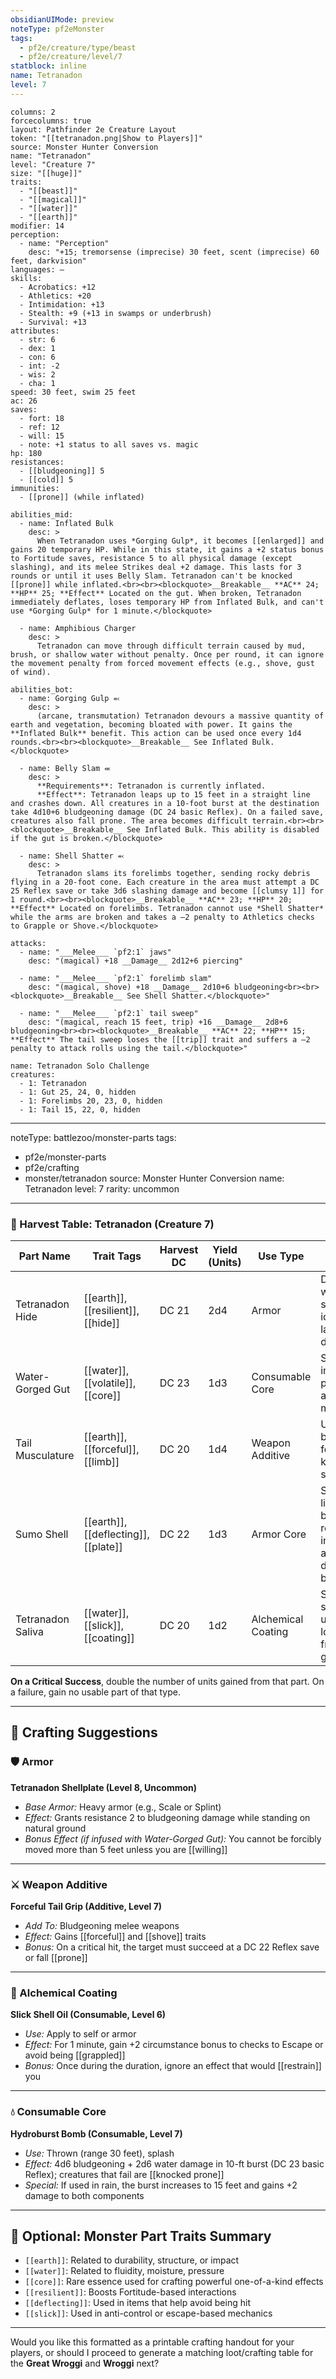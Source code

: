 ```yaml
---
obsidianUIMode: preview
noteType: pf2eMonster
tags:
  - pf2e/creature/type/beast
  - pf2e/creature/level/7
statblock: inline
name: Tetranadon
level: 7
---
```


```statblock
columns: 2
forcecolumns: true
layout: Pathfinder 2e Creature Layout
token: "[[tetranadon.png|Show to Players]]"
source: Monster Hunter Conversion
name: "Tetranadon"
level: "Creature 7"
size: "[[huge]]"
traits:
  - "[[beast]]"
  - "[[magical]]"
  - "[[water]]"
  - "[[earth]]"
modifier: 14
perception:
  - name: "Perception"
    desc: "+15; tremorsense (imprecise) 30 feet, scent (imprecise) 60 feet, darkvision"
languages: —
skills:
  - Acrobatics: +12
  - Athletics: +20
  - Intimidation: +13
  - Stealth: +9 (+13 in swamps or underbrush)
  - Survival: +13
attributes:
  - str: 6
  - dex: 1
  - con: 6
  - int: -2
  - wis: 2
  - cha: 1
speed: 30 feet, swim 25 feet
ac: 26
saves:
  - fort: 18
  - ref: 12
  - will: 15
  - note: +1 status to all saves vs. magic
hp: 180
resistances:
  - [[bludgeoning]] 5
  - [[cold]] 5
immunities:
  - [[prone]] (while inflated)

abilities_mid:
  - name: Inflated Bulk
    desc: >
      When Tetranadon uses *Gorging Gulp*, it becomes [[enlarged]] and gains 20 temporary HP. While in this state, it gains a +2 status bonus to Fortitude saves, resistance 5 to all physical damage (except slashing), and its melee Strikes deal +2 damage. This lasts for 3 rounds or until it uses Belly Slam. Tetranadon can't be knocked [[prone]] while inflated.<br><br><blockquote>__Breakable__ **AC** 24; **HP** 25; **Effect** Located on the gut. When broken, Tetranadon immediately deflates, loses temporary HP from Inflated Bulk, and can't use *Gorging Gulp* for 1 minute.</blockquote>

  - name: Amphibious Charger
    desc: >
      Tetranadon can move through difficult terrain caused by mud, brush, or shallow water without penalty. Once per round, it can ignore the movement penalty from forced movement effects (e.g., shove, gust of wind).

abilities_bot:
  - name: Gorging Gulp ⬻
    desc: >
      (arcane, transmutation) Tetranadon devours a massive quantity of earth and vegetation, becoming bloated with power. It gains the **Inflated Bulk** benefit. This action can be used once every 1d4 rounds.<br><br><blockquote>__Breakable__ See Inflated Bulk.</blockquote>

  - name: Belly Slam ⬺
    desc: >
      **Requirements**: Tetranadon is currently inflated.  
      **Effect**: Tetranadon leaps up to 15 feet in a straight line and crashes down. All creatures in a 10-foot burst at the destination take 4d10+6 bludgeoning damage (DC 24 basic Reflex). On a failed save, creatures also fall prone. The area becomes difficult terrain.<br><br><blockquote>__Breakable__ See Inflated Bulk. This ability is disabled if the gut is broken.</blockquote>

  - name: Shell Shatter ⬻
    desc: >
      Tetranadon slams its forelimbs together, sending rocky debris flying in a 20-foot cone. Each creature in the area must attempt a DC 25 Reflex save or take 3d6 slashing damage and become [[clumsy 1]] for 1 round.<br><br><blockquote>__Breakable__ **AC** 23; **HP** 20; **Effect** Located on forelimbs. Tetranadon cannot use *Shell Shatter* while the arms are broken and takes a –2 penalty to Athletics checks to Grapple or Shove.</blockquote>

attacks:
  - name: "___Melee___ `pf2:1` jaws"
    desc: "(magical) +18 __Damage__ 2d12+6 piercing"

  - name: "___Melee___ `pf2:1` forelimb slam"
    desc: "(magical, shove) +18 __Damage__ 2d10+6 bludgeoning<br><br><blockquote>__Breakable__ See Shell Shatter.</blockquote>"

  - name: "___Melee___ `pf2:1` tail sweep"
    desc: "(magical, reach 15 feet, trip) +16 __Damage__ 2d8+6 bludgeoning<br><br><blockquote>__Breakable__ **AC** 22; **HP** 15; **Effect** The tail sweep loses the [[trip]] trait and suffers a –2 penalty to attack rolls using the tail.</blockquote>"
```

```encounter-table
name: Tetranadon Solo Challenge
creatures:
  - 1: Tetranadon
  - 1: Gut 25, 24, 0, hidden
  - 1: Forelimbs 20, 23, 0, hidden
  - 1: Tail 15, 22, 0, hidden
```

---
noteType: battlezoo/monster-parts
tags:
  - pf2e/monster-parts
  - pf2e/crafting
  - monster/tetranadon
source: Monster Hunter Conversion
name: Tetranadon
level: 7
rarity: uncommon
---

### 🦴 Harvest Table: Tetranadon (Creature 7)

| Part Name         | Trait Tags                         | Harvest DC | Yield (Units) | Use Type         | Notes                                                  |
|-------------------|-------------------------------------|------------|----------------|------------------|---------------------------------------------------------|
| Tetranadon Hide   | [[earth]], [[resilient]], [[hide]]  | DC 21      | 2d4            | Armor            | Dense, waterproof scales; ideal for layered defense     |
| Water-Gorged Gut  | [[water]], [[volatile]], [[core]]   | DC 23      | 1d3            | Consumable Core  | Stores immense pressure and moisture                    |
| Tail Musculature  | [[earth]], [[forceful]], [[limb]]   | DC 20      | 1d4            | Weapon Additive  | Used in blunt-force kinetic strikes                     |
| Sumo Shell        | [[earth]], [[deflecting]], [[plate]]| DC 22      | 1d3            | Armor Core       | Shard-lined bones resist impact and deflect blows       |
| Tetranadon Saliva | [[water]], [[slick]], [[coating]]   | DC 20      | 1d2            | Alchemical Coating| Slick, oily secretion used to lower friction or grip    |

**On a Critical Success**, double the number of units gained from that part. On a failure, gain no usable part of that type.

---

## 🔨 Crafting Suggestions

### 🛡️ Armor
**Tetranadon Shellplate (Level 8, Uncommon)**  
- *Base Armor:* Heavy armor (e.g., Scale or Splint)  
- *Effect:* Grants resistance 2 to bludgeoning damage while standing on natural ground  
- *Bonus Effect (if infused with Water-Gorged Gut):* You cannot be forcibly moved more than 5 feet unless you are [[willing]]

---

### ⚔️ Weapon Additive
**Forceful Tail Grip (Additive, Level 7)**  
- *Add To:* Bludgeoning melee weapons  
- *Effect:* Gains [[forceful]] and [[shove]] traits  
- *Bonus:* On a critical hit, the target must succeed at a DC 22 Reflex save or fall [[prone]]

---

### 🧪 Alchemical Coating
**Slick Shell Oil (Consumable, Level 6)**  
- *Use:* Apply to self or armor  
- *Effect:* For 1 minute, gain +2 circumstance bonus to checks to Escape or avoid being [[grappled]]  
- *Bonus:* Once during the duration, ignore an effect that would [[restrain]] you

---

### 💧 Consumable Core
**Hydroburst Bomb (Consumable, Level 7)**  
- *Use:* Thrown (range 30 feet), splash  
- *Effect:* 4d6 bludgeoning + 2d6 water damage in 10-ft burst (DC 23 basic Reflex); creatures that fail are [[knocked prone]]  
- *Special:* If used in rain, the burst increases to 15 feet and gains +2 damage to both components

---

## 🎁 Optional: Monster Part Traits Summary
- `[[earth]]`: Related to durability, structure, or impact
- `[[water]]`: Related to fluidity, moisture, pressure
- `[[core]]`: Rare essence used for crafting powerful one-of-a-kind effects
- `[[resilient]]`: Boosts Fortitude-based interactions
- `[[deflecting]]`: Used in items that help avoid being hit
- `[[slick]]`: Used in anti-control or escape-based mechanics

---

Would you like this formatted as a printable crafting handout for your players, or should I proceed to generate a matching loot/crafting table for the **Great Wroggi** and **Wroggi** next?
